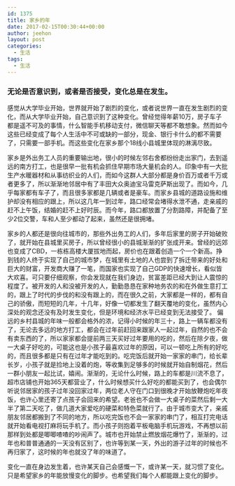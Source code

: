 ```yaml
---
id: 1375
title: 家乡的年
date: 2017-02-15T00:30:44+00:00
author: jeehon
layout: post
categories:
  - 生活
tags:
  - 生活
---
```

<h3>无论是否意识到，或者是否接受，变化总是在发生。</h3>

感觉从大学毕业开始，世界就开始了剧烈的变化，或者说世界一直在发生剧烈的变化，而从大学毕业开始，自己意识到了这种变化。曾经觉得年薪10万，房子车子都是遥不可及的事情，什么智能手机移动支付，微信聊天等都不敢想象。然而如今这些已经变成了每个人生活中不可或缺的一部分，现金、银行卡什么的都不需要了，只需要一部手机。而这些变化在家乡那个18线小县城里体现的淋漓尽致。

家乡是外出务工人员的重要输出地，很小的时候左邻右舍都纷纷走出家门，去到遥远的南方打工，也是很早一批有机会抓住早期市场大量机会的人。印象中有一大批生产水暖器材和从事纺织业的人们，而如今这群人大部分都是身价百万或者千万或者更多了，所以渐渐地邻居中有了丰田大众奥迪宝马雷克萨斯出现了。而如今，几乎每家都有车子了，而且很多家都是几辆或者是豪车。而家乡县城的道路设施和维护却没有相应的跟上，所以这几年一到过年，路口经常会堵得水泄不通，走亲戚的赶不上午饭，结婚的赶不上好时辰。而今年，路口都放置了分割路障，并配备了至少2位交警，车和人至少都动了起来，虽然还是很拥堵。

家乡的人都还是很向往城市的，那些外出务工的人们，多年后家里的房子开始破败了，就开始在县城里买房子，所以曾经很小的县城渐渐的扩张成开来。曾经的远郊也变成了CBD，一栋栋高楼大厦拔地而起，房价也在跟着创造一个一个新高。挣到钱的人终于实现了自己的城市梦，在城里有土地的人也尝到了拆迁带来的好处和巨大的财富，开发商大赚了一笔，而国家也实现了自己GDP的快速增长，看似皆大欢喜。可只要仔细观察，你会发现就在我们身边，贫富差距已经大到让人震惊的程度了。被开发的人和没被开发的人，勤勤恳恳在家种地务农的和在外做生意打工的，跟上了时代的步伐的和没有跟上的，而在很久之前，大家都是一样的，都有自己的骄傲，而短短的几年，十几年，好像一切都发生了翻天覆地的变化，虽然内心深处的观念还没有及时发生变化，但是环境和经济水平已经变到无法接受了。
偏远的乡村县城的年味一般都会格外的浓，记得小时候的年三十，路上一辆车都没有了，无论去多远的地方打工，都会在过年前赶回来跟家人一起过年，自然的也不会有卖东西的了，所以家家都会提前两三天买好过年要用的吃的，然后在除夕夜，做一大桌子好吃的，可能这也是小孩子最喜欢过年的原因，可以一顿吃上所有的好吃的，而且很多都是只有在过年才能吃到的。吃完饭后就开始一家家的串门，给长辈长岁，小孩子就是捡地上没着的炮，等收集到足够多的时候就开始自制烟花，然后一群小朋友一起比试，嬉闹。渐渐的，无论什么时候，路上的车都是川流不息了，超市店铺也开始365天都营业了，什么时候想买什么好吃的都能买到了，也会偶尔听说邻居家的孩子过年没回家过年，两位老人守在门口到很晚才开始放鞭炮吃年夜饭，也许心里还寄了点孩子会回来的希望。老爸也不会做一大桌子的菜然后剩一大半了第二天吃了，做几道大家爱吃的硬菜和特色菜就行了。由于城市变大了，亲戚朋友邻居都搬到了不同的地方，所以吃完饭也不会一家家的串门了，相互打完电话就开始看电视打麻将玩手机了。而小孩子则抱着平板电脑手机玩游戏，不再想以前那样到处都是唧唧喳喳的吵闹声了。城市也开始禁止燃放烟花爆竹了，渐渐的，过年也和普普通通的一天没有区别了，也许等到某一天，外出的游子过年的时候也不再归家了，这时候的年也就没了年的味道了。

变化一直在身边发生着，也许某天自己会感慨一下，或许某一天，就习惯了变化。只是希望家乡的年能放慢变化的脚步。也希望我们每个人都能跟上变化的脚步。